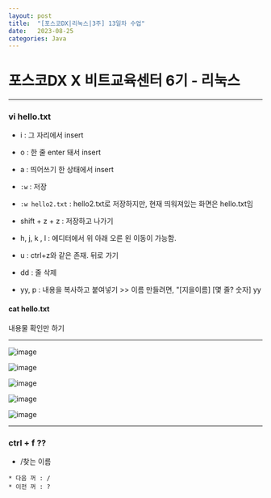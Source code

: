 ```yaml
---
layout: post
title:  "[포스코DX|리눅스|3주] 13일차 수업"
date:   2023-08-25
categories: Java
---
```

# 포스코DX X 비트교육센터 6기 - 리눅스

---

### vi hello.txt

- i : 그 자리에서 insert
- o : 한 줄 enter 돼서 insert
- a : 띄어쓰기 한 상태에서 insert


- `:w` : 저장
- `:w hello2.txt` : hello2.txt로 저장하지만, 현재 띄워져있는 화면은 hello.txt임

- shift + z + z : 저장하고 나가기

- h, j, k , l : 에디터에서 위 아래 오른 왼 이동이 가능함.

- u : ctrl+z와 같은 존재. 뒤로 가기
- dd : 줄 삭제

- yy, p : 내용을 복사하고 붙여넣기 >> 이름 만들려면, "[지을이름] [몇 줄? 숫자] yy 


#### cat hello.txt

내용물 확인만 하기


---


![image](https://github.com/talkingOrange/talkingOrange.github.io/assets/88815795/35475a15-5d3c-4b32-8598-cb75abf87419)

![image](https://github.com/talkingOrange/talkingOrange.github.io/assets/88815795/88b95fc6-1205-406c-a1f9-9155dd5c65a2)

![image](https://github.com/talkingOrange/talkingOrange.github.io/assets/88815795/5f97e03d-cb2b-4b3c-bf4f-45361eb4b626)

![image](https://github.com/talkingOrange/talkingOrange.github.io/assets/88815795/b4f25661-e734-4f86-92ee-ae6f220fe295)

![image](https://github.com/talkingOrange/talkingOrange.github.io/assets/88815795/3f4398b7-66df-4e00-ad27-376ffbf76e02)


---


### ctrl + f ??

- /찾는 이름

```
* 다음 꺼 : /
* 이전 꺼 : ?
```




